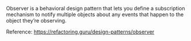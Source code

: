 Observer is a behavioral design pattern that lets you define a subscription mechanism to notify multiple objects about any events that happen to the object they’re observing.

Reference: https://refactoring.guru/design-patterns/observer
